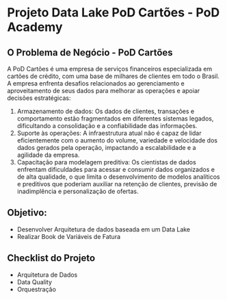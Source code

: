 # Projeto Data Lake PoD Cartões - PoD Academy

## O Problema de Negócio - PoD Cartões

A PoD Cartões é uma empresa de serviços financeiros especializada em cartões de crédito, com uma base de milhares de clientes 
em todo o Brasil. A empresa enfrenta desafios relacionados ao gerenciamento e aproveitamento de seus dados para melhorar as 
operações e apoiar decisões estratégicas:

1. Armazenamento de dados:
   Os dados de clientes, transações e comportamento estão fragmentados em diferentes sistemas legados, dificultando a 
consolidação e a confiabilidade das informações.
2. Suporte às operações:
   A infraestrutura atual não é capaz de lidar eficientemente com o aumento do volume, variedade e velocidade dos dados 
gerados pela operação, impactando a escalabilidade e a agilidade da empresa.
3. Capacitação para modelagem preditiva:
   Os cientistas de dados enfrentam dificuldades para acessar e consumir dados organizados e de alta qualidade, o que limita 
o desenvolvimento de modelos analíticos e preditivos que poderiam auxiliar na retenção de clientes, previsão de 
inadimplência e personalização de ofertas.

## Objetivo:

- Desenvolver Arquitetura de dados baseada em um Data Lake
- Realizar Book de Variáveis de Fatura

## Checklist do Projeto

- Arquitetura de Dados
- Data Quality
- Orquestração
